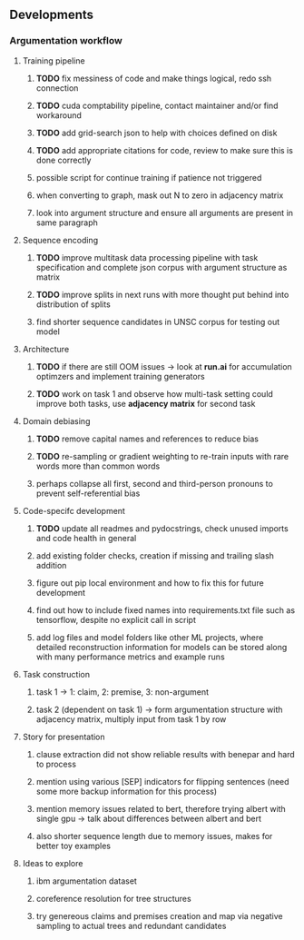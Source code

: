 Developments
------------

### Argumentation workflow

1.  Training pipeline

    1.  **TODO** fix messiness of code and make things
        logical, redo ssh connection

    2.  **TODO** cuda comptability pipeline, contact
        maintainer and/or find workaround

    3.  **TODO** add grid-search json to help with choices
        defined on disk

    4.  **TODO** add appropriate citations for code, review
        to make sure this is done correctly

    5.  possible script for continue training if patience not triggered

    6.  when converting to graph, mask out N to zero in adjacency matrix

    7.  look into argument structure and ensure all arguments are
        present in same paragraph

2.  Sequence encoding

    1.  **TODO** improve multitask data processing pipeline
        with task specification and complete json corpus with argument
        structure as matrix

    2.  **TODO** improve splits in next runs with more
        thought put behind into distribution of splits

    3.  find shorter sequence candidates in UNSC corpus for testing out
        model

3.  Architecture

    1.  **TODO** if there are still OOM issues -\> look at
        **run.ai** for accumulation optimzers and implement training
        generators

    2.  **TODO** work on task 1 and observe how multi-task
        setting could improve both tasks, use **adjacency matrix** for
        second task

4.  Domain debiasing

    1.  **TODO** remove capital names and references to
        reduce bias

    2.  **TODO** re-sampling or gradient weighting to
        re-train inputs with rare words more than common words

    3.  perhaps collapse all first, second and third-person pronouns to
        prevent self-referential bias

5.  Code-specifc development

    1.  **TODO** update all readmes and pydocstrings, check
        unused imports and code health in general

    2.  add existing folder checks, creation if missing and trailing
        slash addition

    3.  figure out pip local environment and how to fix this for future
        development

    4.  find out how to include fixed names into requirements.txt file
        such as tensorflow, despite no explicit call in script

    5.  add log files and model folders like other ML projects, where
        detailed reconstruction information for models can be stored
        along with many performance metrics and example runs

6.  Task construction

    1.  task 1 -\> 1: claim, 2: premise, 3: non-argument

    2.  task 2 (dependent on task 1) -\> form argumentation structure
        with adjacency matrix, multiply input from task 1 by row

7.  Story for presentation

    1.  clause extraction did not show reliable results with benepar and
        hard to process

    2.  mention using various \[SEP\] indicators for flipping sentences
        (need some more backup information for this process)

    3.  mention memory issues related to bert, therefore trying albert
        with single gpu -\> talk about differences between albert and
        bert

    4.  also shorter sequence length due to memory issues, makes for
        better toy examples

8.  Ideas to explore

    1.  ibm argumentation dataset

    2.  coreference resolution for tree structures

    3.  try genereous claims and premises creation and map via negative
        sampling to actual trees and redundant candidates
